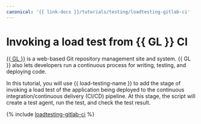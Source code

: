 ```yaml
---
canonical: '{{ link-docs }}/tutorials/testing/loadtesting-gitlab-ci'
---
```


# Invoking a load test from {{ GL }} CI

[{{ GL }}](https://about.gitlab.com/) is a web-based Git repository management site and system. {{ GL }} also lets developers run a continuous process for writing, testing, and deploying code.

In this tutorial, you will use {{ load-testing-name }} to add the stage of invoking a load test of the application being deployed to the continuous integration/continuous delivery (CI/CD) pipeline. At this stage, the script will create a test agent, run the test, and check the test result.

{% include [loadtesting-gitlab-ci](../../_tutorials/dev/loadtesting-gitlab-ci.md) %}